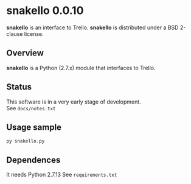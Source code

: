 # snakello 0.0.10
**snakello** is an interface to Trello.
**snakello** is distributed under a BSD 2-clause license.

## Overview
__snakello__ is a Python (2.7.x) module that interfaces to Trello.
	
## Status
This software is in a very early stage of development.  
See `docs/notes.txt`
	
## Usage sample
`py snakello.py`
	
## Dependences
It needs Python 2.7.13
See `requirements.txt`
